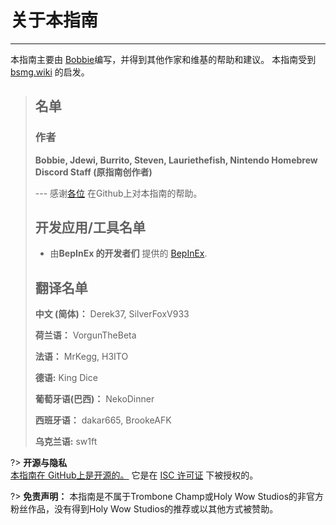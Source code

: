 # 关于本指南
---
本指南主要由 [Bobbie](https://twitter.com/VRBobbie)编写，并得到其他作家和维基的帮助和建议。 本指南受到 [bsmg.wiki](https://bsmg.wiki) 的启发。

> ## 名单
> 
> ### 作者
> 
> **Bobbie, Jdewi, Burrito, Steven, Lauriethefish, Nintendo Homebrew Discord Staff (原指南创作者)**
> 
> --- 感谢[各位](https://github.com/tc-mods/TromboneChampModdingWiki/graphs/contributors) 在Github上对本指南的帮助。
>
> ## 开发应用/工具名单
> 
> - 由**BepInEx 的开发者们** 提供的 [BepInEx](https://github.com/BepInEx/BepInEx).
>
> ## 翻译名单
> 
> **中文 (简体)：** Derek37, SilverFoxV933
> 
> **荷兰语：** VorgunTheBeta
> 
> **法语：** MrKegg, H3ITO
> 
> **德语:** King Dice
> 
> **葡萄牙语(巴西)：** NekoDinner
> 
> **西班牙语：** dakar665, BrookeAFK
> 
> **乌克兰语:** sw1ft

?> **开源与隐私**  
[本指南在 GitHub上是开源的。](https://github.com/tc-mods/TromboneChampModdingWiki)  它是在 [ISC 许可证](https://github.com/tc-mods/TromboneChampModdingWiki/blob/master/LICENSE.md) 下被授权的。

?> **免责声明：** 本指南是不属于Trombone Champ或Holy Wow Studios的非官方粉丝作品，没有得到Holy Wow Studios的推荐或以其他方式被赞助。